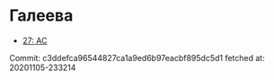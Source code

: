 # Галеева
- [27: AC](27.md)

Commit: c3ddefca96544827ca1a9ed6b97eacbf895dc5d1
 fetched at: 20201105-233214
